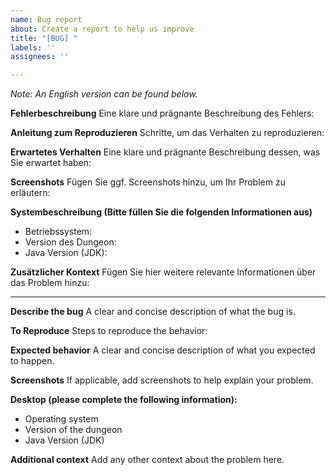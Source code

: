 ```yaml
---
name: Bug report
about: Create a report to help us improve
title: "[BUG] "
labels: ''
assignees: ''

---
```


*Note: An English version can be found below.* 

**Fehlerbeschreibung** 
Eine klare und prägnante Beschreibung des Fehlers:

**Anleitung zum Reproduzieren** 
Schritte, um das Verhalten zu reproduzieren:

**Erwartetes Verhalten** 
Eine klare und prägnante Beschreibung dessen, was Sie erwartet haben:

**Screenshots** 
Fügen Sie ggf. Screenshots hinzu, um Ihr Problem zu erläutern:

**Systembeschreibung (Bitte füllen Sie die folgenden Informationen aus)**
- Betriebssystem:
- Version des Dungeon:
- Java Version (JDK):

**Zusätzlicher Kontext**
Fügen Sie hier weitere relevante Informationen über das Problem hinzu:

------------------------------------------------------------------------------------

**Describe the bug**
A clear and concise description of what the bug is.

**To Reproduce**
Steps to reproduce the behavior:

**Expected behavior**
A clear and concise description of what you expected to happen.

**Screenshots**
If applicable, add screenshots to help explain your problem.

**Desktop (please complete the following information):**
 - Operating system
 - Version of the dungeon
 - Java Version (JDK)

**Additional context**
Add any other context about the problem here.

